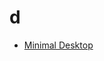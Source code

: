 # d

- [Minimal Desktop](./rice.md)
<!-- - [Compiling a "modern" web browser](./compiling-a-browser.md) -->

